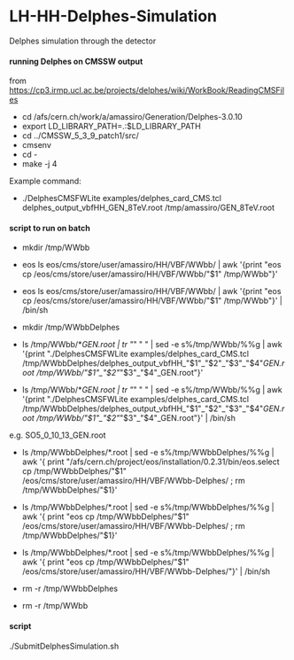LH-HH-Delphes-Simulation
========================

Delphes simulation through the detector


#### running Delphes on CMSSW output
from https://cp3.irmp.ucl.ac.be/projects/delphes/wiki/WorkBook/ReadingCMSFiles

* cd /afs/cern.ch/work/a/amassiro/Generation/Delphes-3.0.10
* export LD_LIBRARY_PATH=.:$LD_LIBRARY_PATH
* cd ../CMSSW_5_3_9_patch1/src/
* cmsenv
* cd -
* make -j 4


Example command:

* ./DelphesCMSFWLite examples/delphes_card_CMS.tcl delphes_output_vbfHH_GEN_8TeV.root /tmp/amassiro/GEN_8TeV.root



#### script to run on batch

* mkdir /tmp/WWbb
* eos ls eos/cms/store/user/amassiro/HH/VBF/WWbb/ | awk '{print "eos cp /eos/cms/store/user/amassiro/HH/VBF/WWbb/"$1" /tmp/WWbb"}' 
* eos ls eos/cms/store/user/amassiro/HH/VBF/WWbb/ | awk '{print "eos cp /eos/cms/store/user/amassiro/HH/VBF/WWbb/"$1" /tmp/WWbb"}'  | /bin/sh

* mkdir /tmp/WWbbDelphes
* ls /tmp/WWbb/*_GEN.root | tr "_" " " | sed -e s%/tmp/WWbb/%%g | awk '{print "./DelphesCMSFWLite examples/delphes_card_CMS.tcl /tmp/WWbbDelphes/delphes_output_vbfHH_"$1"_"$2"_"$3"_"$4"_GEN.root /tmp/WWbb/"$1"_"$2"_"$3"_"$4"_GEN.root"}'
* ls /tmp/WWbb/*_GEN.root | tr "_" " " | sed -e s%/tmp/WWbb/%%g | awk '{print "./DelphesCMSFWLite examples/delphes_card_CMS.tcl /tmp/WWbbDelphes/delphes_output_vbfHH_"$1"_"$2"_"$3"_"$4"_GEN.root /tmp/WWbb/"$1"_"$2"_"$3"_"$4"_GEN.root"}' | /bin/sh

e.g. SO5_0_10_13_GEN.root


* ls /tmp/WWbbDelphes/*.root | sed -e s%/tmp/WWbbDelphes/%%g | awk '{ print "/afs/cern.ch/project/eos/installation/0.2.31/bin/eos.select cp /tmp/WWbbDelphes/"$1" /eos/cms/store/user/amassiro/HH/VBF/WWbb-Delphes/ ; rm /tmp/WWbbDelphes/"$1}'
* ls /tmp/WWbbDelphes/*.root | sed -e s%/tmp/WWbbDelphes/%%g | awk '{ print "eos cp /tmp/WWbbDelphes/"$1" /eos/cms/store/user/amassiro/HH/VBF/WWbb-Delphes/ ; rm /tmp/WWbbDelphes/"$1}'
* ls /tmp/WWbbDelphes/*.root | sed -e s%/tmp/WWbbDelphes/%%g | awk '{ print "eos cp /tmp/WWbbDelphes/"$1" /eos/cms/store/user/amassiro/HH/VBF/WWbb-Delphes/"}' | /bin/sh


* rm -r /tmp/WWbbDelphes
* rm -r /tmp/WWbb




#### script

./SubmitDelphesSimulation.sh